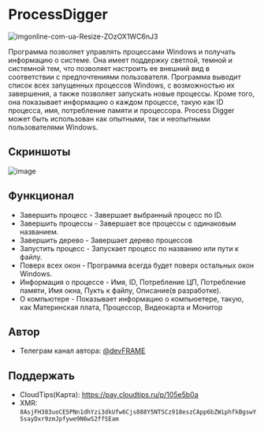 # ProcessDigger
![imgonline-com-ua-Resize-ZOzOX1WC6nJ3](https://user-images.githubusercontent.com/94005290/222040131-880191ac-df76-4948-a25f-1a94d23fb4b1.png)

Программа позволяет управлять процессами Windows и получать информацию о системе.
Она имеет поддержку светлой, темной и системной тем, что позволяет настроить ее внешний вид в соответствии с предпочтениями пользователя.
Программа выводит список всех запущенных процессов Windows, с возможностью их завершения, а также позволяет запускать новые процессы.
Кроме того, она показывает информацию о каждом процессе, такую как ID процесса, имя, потребление памяти и процессора.
Process Digger может быть использован как опытными, так и неопытными пользователями Windows.
## Скриншоты
![image](https://user-images.githubusercontent.com/94005290/222039117-652f3c17-0c07-414a-b056-5d2e3c0e5d0a.png)

## Функционал
- Завершить процесс - Завершает выбранный процесс по ID.
- Завершить процессы - Завершает все процессы с одинаковым названием.
- Завершить дерево - Завершает дерево процессов
- Запустить процесс - Запускает процесс по названию или пути к файлу.
- Поверх всех окон - Программа всегда будет поверх остальных окон Windows.
- Информация о процессе - Имя, ID, Потребление ЦП, Потребление памяти, Имя окна, Пукть к файлу, Описание(в разработке).
- О компьютере - Показывает информацию о компьюетере, такую, как Материнская плата, Процессор, Видеокарта и Монитор

## Автор
- Телеграм канал автора: [@devFRAME](https://t.me/devFRAME)

## Поддержать
- CloudTips(Карта): https://pay.cloudtips.ru/p/105e5b0a
- XMR: ```8AsjFH383uoCE5PNn1dhYzi3dkUfw6Cjs888Y5NTSCz918eszCApp6bZWiphfkBgswYSsayDxr9zmJpfywe9N6wS2ffSEam```
